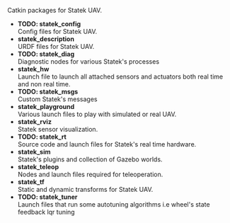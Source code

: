 Catkin packages for Statek UAV.

* **TODO: statek_config** </br>
  Config files for Statek UAV.
* **statek_description** </br>
  URDF files for Statek UAV.
* **TODO: statek_diag** </br>
  Diagnostic nodes for various Statek's processes
* **statek_hw** </br>
  Launch file to launch all attached sensors and actuators both real time and non real time.
* **TODO: statek_msgs** </br>
  Custom Statek's messages
* **statek_playground** </br>
  Various launch files to play with simulated or real UAV.
* **statek_rviz** </br>
  Statek sensor visualization. 
* **TODO: statek_rt** </br>
  Source code and launch files for Statek's real time hardware.
* **statek_sim** </br>
  Statek's plugins and collection of Gazebo worlds.
* **statek_teleop** </br>
  Nodes and launch files required for teleoperation.
* **statek_tf** </br>
  Static and dynamic transforms for Statek UAV.
* **TODO: statek_tuner** </br>
  Launch files that run some autotuning algorithms i.e wheel's state feedback lqr tuning
